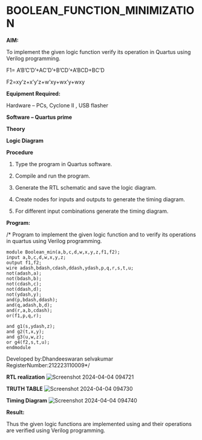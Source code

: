 # BOOLEAN_FUNCTION_MINIMIZATION

**AIM:**

To implement the given logic function verify its operation in Quartus using Verilog programming.

F1= A’B’C’D’+AC’D’+B’CD’+A’BCD+BC’D 

F2=xy’z+x’y’z+w’xy+wx’y+wxy

**Equipment Required:**

Hardware – PCs, Cyclone II , USB flasher

**Software – Quartus prime**

**Theory**

**Logic Diagram**

**Procedure**

1.	Type the program in Quartus software.

2.	Compile and run the program.

3.	Generate the RTL schematic and save the logic diagram.

4.	Create nodes for inputs and outputs to generate the timing diagram.

5.	For different input combinations generate the timing diagram.


**Program:**

/* Program to implement the given logic function and to verify its operations in quartus using Verilog programming. 
```
module Boolean_min(a,b,c,d,w,x,y,z,f1,f2);
input a,b,c,d,w,x,y,z;
output f1,f2;
wire adash,bdash,cdash,ddash,ydash,p,q,r,s,t,u;
not(adash,a);
not(bdash,b);
not(cdash,c);
not(ddash,d);
not(ydash,y);
and(p,bdash,ddash);
and(q,adash,b,d);
and(r,a,b,cdash);
or(f1,p,q,r);

and g1(s,ydash,z);
and g2(t,x,y);
and g3(u,w,z);
or g4(f2,s,t,u);
endmodule
```
Developed by:Dhandeeswaran selvakumar
RegisterNumber:212223110009*/


**RTL realization**
![Screenshot 2024-04-04 094721](https://github.com/dhandeeswaran2005/BOOLEAN_FUNCTION_MINIMIZATION/assets/147139188/77fed58a-b428-4092-b128-3f50ca904f67)

**TRUTH TABLE**
![Screenshot 2024-04-04 094730](https://github.com/dhandeeswaran2005/BOOLEAN_FUNCTION_MINIMIZATION/assets/147139188/748a4d7a-5a68-4fd9-993e-bcbd3feae332)

**Timing Diagram**
![Screenshot 2024-04-04 094740](https://github.com/dhandeeswaran2005/BOOLEAN_FUNCTION_MINIMIZATION/assets/147139188/66f64640-a33c-4ebe-a28f-e38b43b8125c)


**Result:**

Thus the given logic functions are implemented using and their operations are verified using Verilog programming.

